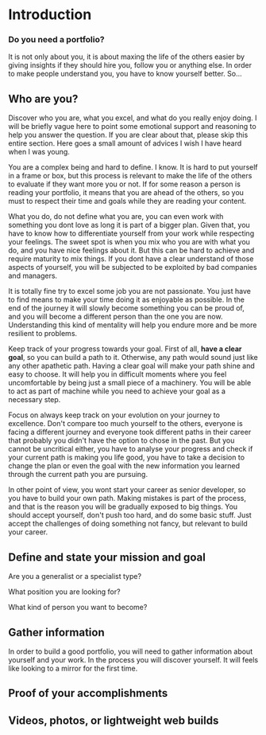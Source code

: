 # Introduction

### Do you need a portfolio?
It is not only about you, it is about maxing the life of the others easier by giving insights if they should hire you, 
follow you or anything else. In order to make people understand you, you have to know yourself better. So...

## Who are you?

Discover who you are, what you excel, and what do you really enjoy doing. I will be briefly vague here to 
point some emotional support and reasoning to help you answer the question. If you are clear about that, please skip 
this entire section. Here goes a small amount of advices I wish I have heard when I was young.

You are a complex being and hard to define. I know. It is hard to put yourself in a frame or box, but this process is 
relevant to make the life of the others to evaluate if they want more you or not. If for some reason a person is 
reading your portfolio, it means that you are ahead of the others, so you must to respect their time and goals while 
they are reading your content.

What you do, do not define what you are, you can even work with something you dont love as long it is part of a bigger 
plan. Given that, you have to know how to differentiate yourself from your work while respecting your 
feelings. The sweet spot is when you mix who you are with what you do, and you have nice feelings about it. But this 
can be hard to achieve and require maturity to mix things. If you dont have a clear understand of those aspects of 
yourself, you will be subjected to be exploited by bad companies and managers.

It is totally fine try to excel some job you are not passionate. You just have to find means to make your time 
doing it as enjoyable as possible. In the end of the journey it will slowly become something you can be proud of, 
and you will become a different person than the one you are now. Understanding this kind of mentality will help you 
endure more and be more resilient to problems. 

Keep track of your progress towards your goal. First of all, **have a clear goal**, so you can build a path to it. 
Otherwise, any path would sound just like any other apathetic path. Having a clear goal will make your path 
shine and easy to choose. It will help you in difficult moments where you feel uncomfortable by being just a small 
piece of a machinery. You will be able to act as part of machine while you need to achieve your goal as a necessary 
step.

Focus on always keep track on your evolution on your journey to excellence. Don't compare too much yourself to the 
others, everyone is facing a different journey and everyone took different paths in their career that probably you 
didn't have the option to chose in the past. But you cannot be uncritical either, you have to analyse your progress and 
check if your current path is making you life good, you have to take a decision to change the plan or even the goal 
with the new information you learned through the current path you are pursuing.

In other point of view, you wont start your career as senior developer, so you have to build your own path. Making 
mistakes is part of the process, and that is the reason you will be gradually exposed to big things. You should 
accept yourself, don't push too hard, and do some basic stuff. Just accept the challenges of doing something not 
fancy, but relevant to build your career.

## Define and state your mission and goal
Are you a generalist or a specialist type?

What position you are looking for?

What kind of person you want to become?

## Gather information

In order to build a good portfolio, you will need to gather information about yourself and your work. In the process 
you will discover yourself. It will feels like looking to a mirror for the first time.

## Proof of your accomplishments

## Videos, photos, or lightweight web builds

